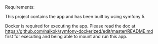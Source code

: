 Requirements:

This project contains the app and has been built by using symfony 5.

Docker is required for executing the app. Please read the doc at https://github.com/naikok/symfony-dockerized/edit/master/README.md first for executing and being able to mount and run this app.

